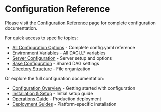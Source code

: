# Configuration Reference

Please visit the [Configuration Reference](/configurations/reference) page for complete configuration documentation.

For quick access to specific topics:

- [All Configuration Options](/configurations/reference#configuration-file) - Complete config.yaml reference
- [Environment Variables](/configurations/reference#environment-variables) - All DAGU_* variables
- [Server Configuration](/configurations/server) - Server setup and options
- [Base Configuration](/configurations/reference#base-configuration) - Shared DAG settings
- [Directory Structure](/configurations/reference#directory-structure) - File organization

Or explore the full configuration documentation:

- [Configuration Overview](/configurations/) - Getting started with configuration
- [Installation & Setup](/getting-started/installation) - Initial setup guide
- [Operations Guide](/configurations/operations) - Production deployment
- [Deployment Guides](/configurations/deployment) - Platform-specific installation
